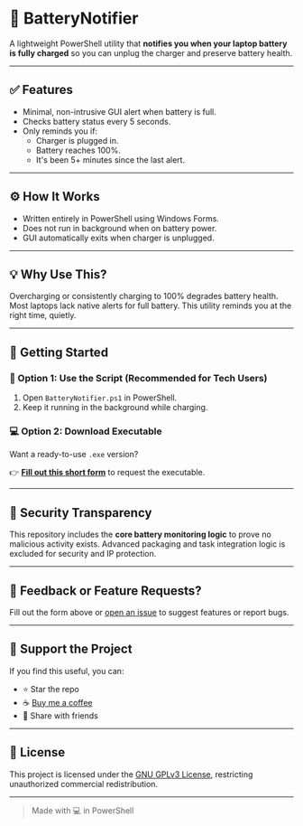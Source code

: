 # 🔋 BatteryNotifier

A lightweight PowerShell utility that **notifies you when your laptop battery is fully charged** so you can unplug the charger and preserve battery health.

---

## ✅ Features

- Minimal, non-intrusive GUI alert when battery is full.
- Checks battery status every 5 seconds.
- Only reminds you if:
  - Charger is plugged in.
  - Battery reaches 100%.
  - It's been 5+ minutes since the last alert.

---

## ⚙️ How It Works

- Written entirely in PowerShell using Windows Forms.
- Does not run in background when on battery power.
- GUI automatically exits when charger is unplugged.

---

## 💡 Why Use This?

Overcharging or consistently charging to 100% degrades battery health. Most laptops lack native alerts for full battery. This utility reminds you at the right time, quietly.

---

## 🚀 Getting Started

### 🔄 Option 1: Use the Script (Recommended for Tech Users)

1. Open `BatteryNotifier.ps1` in PowerShell.
2. Keep it running in the background while charging.

### 💻 Option 2: Download Executable

Want a ready-to-use `.exe` version?

👉 [**Fill out this short form**](https://forms.gle/MV5Gv1V2KqB5m5tdA) to request the executable.

---

## 🔐 Security Transparency

This repository includes the **core battery monitoring logic** to prove no malicious activity exists. Advanced packaging and task integration logic is excluded for security and IP protection.

---

## 📩 Feedback or Feature Requests?

Fill out the form above or [open an issue](https://github.com/HyperBayIsLive/Battery-Notifier/issues) to suggest features or report bugs.

---

## 🙏 Support the Project

If you find this useful, you can:
- ⭐ Star the repo
- ☕ [Buy me a coffee](https://buymeacoffee.com/HyperBayIsLive)
- 💬 Share with friends

---

## 📜 License

This project is licensed under the [GNU GPLv3 License](LICENSE), restricting unauthorized commercial redistribution.

---

> Made with 💻 in PowerShell
